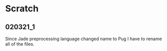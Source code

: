 # Scratch

## 020321_1

Since Jade preprocessing language changed name to Pug I have to rename all of the files.